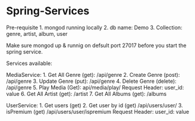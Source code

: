 # Spring-Services

Pre-requisite
    1. mongod running locally
    2. db name: Demo
    3. Collection: genre, artist, album, user

Make sure mongod up & runnig on defsult port 27017 before you start the spring service.

Services available:

MediaService:
    1. Get All Genre (get): /api/genre
    2. Create Genre (post): /api/genre
    3. Update Genre (put): /api/genre
    4. Delete Genre (delete): /api/genre
    5. Play Media (Get): api/media/play/<isbn>
        Request Header: user_id: value
    6. Get All Artist (get): /artist
    7. Get All Albums (get): /albums

UserService:
    1. Get users (get)
    2. Get user by id (get) /api/users/user/<userid> 
    3. isPremium (get) /api/users/user/ispremium
        Request Header: user_id: value

